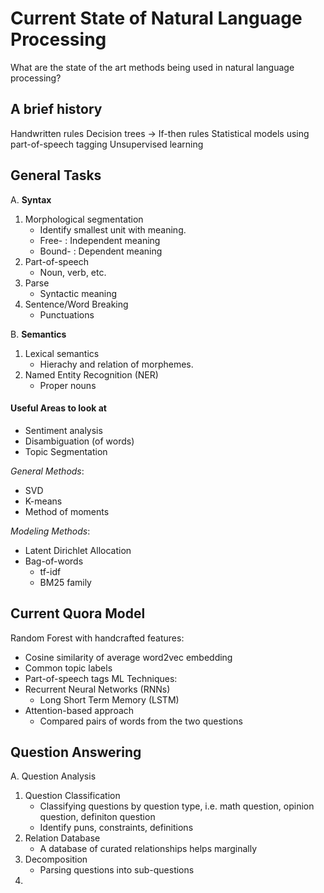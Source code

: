 # Current State of Natural Language Processing

What are the state of the art methods being used in natural language processing?

## A brief history

Handwritten rules
Decision trees -> If-then rules
Statistical models using part-of-speech tagging
Unsupervised learning

## General Tasks

A. **Syntax**
  1. Morphological segmentation
      - Identify smallest unit with meaning.
      - Free- : Independent meaning
      - Bound- : Dependent meaning
  2. Part-of-speech
      - Noun, verb, etc.
  3. Parse
      - Syntactic meaning
  4. Sentence/Word Breaking
      - Punctuations
  
B. **Semantics**
  1. Lexical semantics
      - Hierachy and relation of morphemes.
  2. Named Entity Recognition (NER)
      - Proper nouns

#### Useful Areas to look at

* Sentiment analysis
* Disambiguation (of words)
* Topic Segmentation

*General Methods*:
* SVD
* K-means
* Method of moments

*Modeling Methods*:
* Latent Dirichlet Allocation
* Bag-of-words 
  * tf-idf
  * BM25 family

## Current Quora Model

Random Forest with handcrafted features:
* Cosine similarity of average word2vec embedding
* Common topic labels
* Part-of-speech tags
ML Techniques:
* Recurrent Neural Networks (RNNs)
    * Long Short Term Memory (LSTM)
* Attention-based approach
    * Compared pairs of words from the two questions

## Question Answering    

A. Question Analysis
  1. Question Classification
      - Classifying questions by question type, i.e. math question, opinion question, definiton question
      - Identify puns, constraints, definitions
  2. Relation Database
      - A database of curated relationships helps marginally
  3. Decomposition
      - Parsing questions into sub-questions
  4. 













